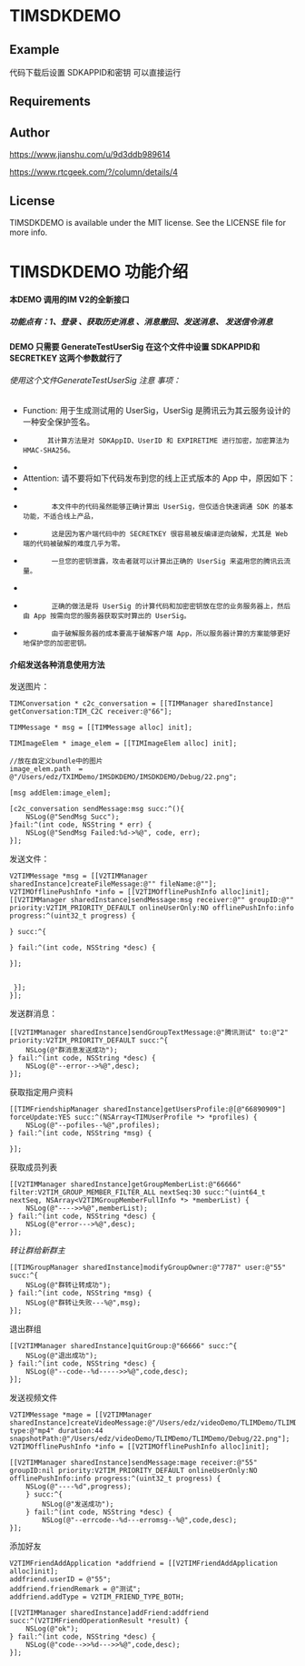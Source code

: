 # TIMSDKDEMO


## Example

代码下载后设置 SDKAPPID和密钥 可以直接运行
## Requirements

## Author

https://www.jianshu.com/u/9d3ddb989614

https://www.rtcgeek.com/?/column/details/4

## License

TIMSDKDEMO is available under the MIT license. See the LICENSE file for more info.

# TIMSDKDEMO 功能介绍

#### 本DEMO 调用的IM V2的全新接口

##### 功能点有：1、登录 、获取历史消息 、消息撤回、发送消息、 发送信令消息

#### DEMO 只需要 GenerateTestUserSig 在这个文件中设置 SDKAPPID和 SECRETKEY 这两个参数就行了

###### 使用这个文件GenerateTestUserSig 注意 事项：
*  Function: 用于生成测试用的 UserSig，UserSig 是腾讯云为其云服务设计的一种安全保护签名。
*           其计算方法是对 SDKAppID、UserID 和 EXPIRETIME 进行加密，加密算法为 HMAC-SHA256。
*
* Attention: 请不要将如下代码发布到您的线上正式版本的 App 中，原因如下：
*
*            本文件中的代码虽然能够正确计算出 UserSig，但仅适合快速调通 SDK 的基本功能，不适合线上产品，
*            这是因为客户端代码中的 SECRETKEY 很容易被反编译逆向破解，尤其是 Web 端的代码被破解的难度几乎为零。
*            一旦您的密钥泄露，攻击者就可以计算出正确的 UserSig 来盗用您的腾讯云流量。
*
*            正确的做法是将 UserSig 的计算代码和加密密钥放在您的业务服务器上，然后由 App 按需向您的服务器获取实时算出的 UserSig。
*            由于破解服务器的成本要高于破解客户端 App，所以服务器计算的方案能够更好地保护您的加密密钥。


#### 介绍发送各种消息使用方法

发送图片：
   
    TIMConversation * c2c_conversation = [[TIMManager sharedInstance] getConversation:TIM_C2C receiver:@"66"];
    
    TIMMessage * msg = [[TIMMessage alloc] init];
    
    TIMImageElem * image_elem = [[TIMImageElem alloc] init];
    
    //放在自定义bundle中的图片
    image_elem.path  = @"/Users/edz/TXIMDemo/IMSDKDEMO/IMSDKDEMO/Debug/22.png";
    
    [msg addElem:image_elem];
    
    [c2c_conversation sendMessage:msg succ:^(){
        NSLog(@"SendMsg Succ");
    }fail:^(int code, NSString * err) {
        NSLog(@"SendMsg Failed:%d->%@", code, err);
    }];
    
发送文件：
    
    V2TIMMessage *msg = [[V2TIMManager sharedInstance]createFileMessage:@"" fileName:@""];
    V2TIMOfflinePushInfo *info = [[V2TIMOfflinePushInfo alloc]init];
    [[V2TIMManager sharedInstance]sendMessage:msg receiver:@"" groupID:@"" priority:V2TIM_PRIORITY_DEFAULT onlineUserOnly:NO offlinePushInfo:info progress:^(uint32_t progress) {
        
    } succ:^{
        
    } fail:^(int code, NSString *desc) {
        
    }];
    
    
     }];
    }];
发送群消息：

    [[V2TIMManager sharedInstance]sendGroupTextMessage:@"腾讯测试" to:@"2" priority:V2TIM_PRIORITY_DEFAULT succ:^{
        NSLog(@"群消息发送成功");
    } fail:^(int code, NSString *desc) {
        NSLog(@"--error-->%@",desc);
    }];

获取指定用户资料

    [[TIMFriendshipManager sharedInstance]getUsersProfile:@[@"66890909"] forceUpdate:YES succ:^(NSArray<TIMUserProfile *> *profiles) {
        NSLog(@"--pofiles--%@",profiles);
    } fail:^(int code, NSString *msg) {
            
    }];

获取成员列表

    [[V2TIMManager sharedInstance]getGroupMemberList:@"66666" filter:V2TIM_GROUP_MEMBER_FILTER_ALL nextSeq:30 succ:^(uint64_t nextSeq, NSArray<V2TIMGroupMemberFullInfo *> *memberList) {
        NSLog(@"---->>%@",memberList);
    } fail:^(int code, NSString *desc) {
        NSLog(@"error--->%@",desc);
    }];
    
 *转让群给新群主*
  
    [[TIMGroupManager sharedInstance]modifyGroupOwner:@"7787" user:@"55" succ:^{
        NSLog(@"群转让转成功");
    } fail:^(int code, NSString *msg) {
        NSLog(@"群转让失败---%@",msg);
    }];
    
退出群组
   
    [[V2TIMManager sharedInstance]quitGroup:@"66666" succ:^{
        NSLog(@"退出成功");
    } fail:^(int code, NSString *desc) {
        NSLog(@"--code--%d----->>%@",code,desc);
    }];
 
 发送视频文件
 
    V2TIMMessage *mage = [[V2TIMManager sharedInstance]createVideoMessage:@"/Users/edz/videoDemo/TLIMDemo/TLIMDemo/Debug/ttyy.mp4" type:@"mp4" duration:44 snapshotPath:@"/Users/edz/videoDemo/TLIMDemo/TLIMDemo/Debug/22.png"];
    V2TIMOfflinePushInfo *info = [[V2TIMOfflinePushInfo alloc]init];
    
    [[V2TIMManager sharedInstance]sendMessage:mage receiver:@"55" groupID:nil priority:V2TIM_PRIORITY_DEFAULT onlineUserOnly:NO offlinePushInfo:info progress:^(uint32_t progress) {
        NSLog(@"----%d",progress);
        } succ:^{
            NSLog(@"发送成功");
        } fail:^(int code, NSString *desc) {
            NSLog(@"--errcode--%d---erromsg--%@",code,desc);
    }];
    
 添加好友

    V2TIMFriendAddApplication *addfriend = [[V2TIMFriendAddApplication alloc]init];
    addfriend.userID = @"55";
    addfriend.friendRemark = @"测试";
    addfriend.addType = V2TIM_FRIEND_TYPE_BOTH;
    
    [[V2TIMManager sharedInstance]addFriend:addfriend succ:^(V2TIMFriendOperationResult *result) {
        NSLog(@"ok");
    } fail:^(int code, NSString *desc) {
        NSLog(@"code-->>%d--->>%@",code,desc);
    }];
    
 

